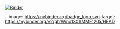 [![Binder](https://mybinder.org/badge_logo.svg)](https://mybinder.org/v2/gh/Wino1301/MME1205/HEAD) 

.. image:: https://mybinder.org/badge_logo.svg
 :target: https://mybinder.org/v2/gh/Wino1301/MME1205/HEAD
